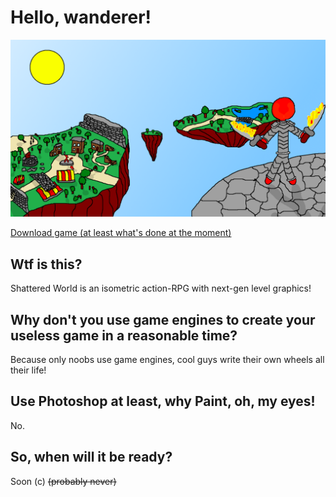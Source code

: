 # Hello, wanderer!
![Aranora](art.png)

[Download game (at least what's done at the moment)](
        https://github.com/Mirage-A/SW-Client/raw/master/shadow.jar
      )

## Wtf is this?
Shattered World is an isometric action-RPG with next-gen level graphics!

## Why don't you use game engines to create your useless game in a reasonable time?
Because only noobs use game engines, cool guys write their own wheels all their life!

## Use Photoshop at least, why Paint, oh, my eyes!
No.

## So, when will it be ready?
Soon (c) ~~(probably never)~~
